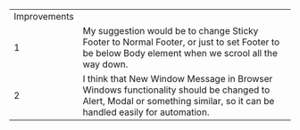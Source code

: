 | | |
|-|-|
|Improvements| |
|1|My suggestion would be to change Sticky Footer to Normal Footer, or just to set Footer to be below Body element when we scrool all the way down.|
|2|I think that New Window Message in Browser Windows functionality should be changed to Alert, Modal or something similar, so it can be handled easily for automation.|
